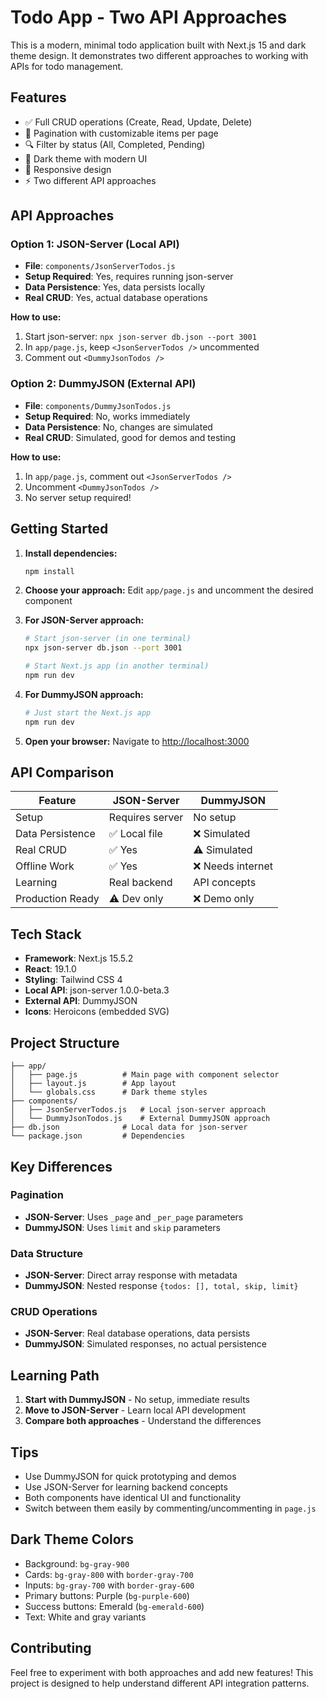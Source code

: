 # Todo App - Two API Approaches

This is a modern, minimal todo application built with Next.js 15 and dark theme design. It demonstrates two different approaches to working with APIs for todo management.

## Features

- ✅ Full CRUD operations (Create, Read, Update, Delete)
- 📄 Pagination with customizable items per page
- 🔍 Filter by status (All, Completed, Pending)
- 🌙 Dark theme with modern UI
- 📱 Responsive design
- ⚡ Two different API approaches

## API Approaches

### Option 1: JSON-Server (Local API)

- **File**: `components/JsonServerTodos.js`
- **Setup Required**: Yes, requires running json-server
- **Data Persistence**: Yes, data persists locally
- **Real CRUD**: Yes, actual database operations

**How to use:**

1. Start json-server: `npx json-server db.json --port 3001`
2. In `app/page.js`, keep `<JsonServerTodos />` uncommented
3. Comment out `<DummyJsonTodos />`

### Option 2: DummyJSON (External API)

- **File**: `components/DummyJsonTodos.js`
- **Setup Required**: No, works immediately
- **Data Persistence**: No, changes are simulated
- **Real CRUD**: Simulated, good for demos and testing

**How to use:**

1. In `app/page.js`, comment out `<JsonServerTodos />`
2. Uncomment `<DummyJsonTodos />`
3. No server setup required!

## Getting Started

1. **Install dependencies:**

   ```bash
   npm install
   ```

2. **Choose your approach:**
   Edit `app/page.js` and uncomment the desired component

3. **For JSON-Server approach:**

   ```bash
   # Start json-server (in one terminal)
   npx json-server db.json --port 3001

   # Start Next.js app (in another terminal)
   npm run dev
   ```

4. **For DummyJSON approach:**

   ```bash
   # Just start the Next.js app
   npm run dev
   ```

5. **Open your browser:**
   Navigate to [http://localhost:3000](http://localhost:3000)

## API Comparison

| Feature          | JSON-Server     | DummyJSON         |
| ---------------- | --------------- | ----------------- |
| Setup            | Requires server | No setup          |
| Data Persistence | ✅ Local file   | ❌ Simulated      |
| Real CRUD        | ✅ Yes          | ⚠️ Simulated      |
| Offline Work     | ✅ Yes          | ❌ Needs internet |
| Learning         | Real backend    | API concepts      |
| Production Ready | ⚠️ Dev only     | ❌ Demo only      |

## Tech Stack

- **Framework**: Next.js 15.5.2
- **React**: 19.1.0
- **Styling**: Tailwind CSS 4
- **Local API**: json-server 1.0.0-beta.3
- **External API**: DummyJSON
- **Icons**: Heroicons (embedded SVG)

## Project Structure

```
├── app/
│   ├── page.js          # Main page with component selector
│   ├── layout.js        # App layout
│   └── globals.css      # Dark theme styles
├── components/
│   ├── JsonServerTodos.js   # Local json-server approach
│   └── DummyJsonTodos.js    # External DummyJSON approach
├── db.json              # Local data for json-server
└── package.json         # Dependencies
```

## Key Differences

### Pagination

- **JSON-Server**: Uses `_page` and `_per_page` parameters
- **DummyJSON**: Uses `limit` and `skip` parameters

### Data Structure

- **JSON-Server**: Direct array response with metadata
- **DummyJSON**: Nested response `{todos: [], total, skip, limit}`

### CRUD Operations

- **JSON-Server**: Real database operations, data persists
- **DummyJSON**: Simulated responses, no actual persistence

## Learning Path

1. **Start with DummyJSON** - No setup, immediate results
2. **Move to JSON-Server** - Learn local API development
3. **Compare both approaches** - Understand the differences

## Tips

- Use DummyJSON for quick prototyping and demos
- Use JSON-Server for learning backend concepts
- Both components have identical UI and functionality
- Switch between them easily by commenting/uncommenting in `page.js`

## Dark Theme Colors

- Background: `bg-gray-900`
- Cards: `bg-gray-800` with `border-gray-700`
- Inputs: `bg-gray-700` with `border-gray-600`
- Primary buttons: Purple (`bg-purple-600`)
- Success buttons: Emerald (`bg-emerald-600`)
- Text: White and gray variants

## Contributing

Feel free to experiment with both approaches and add new features! This project is designed to help understand different API integration patterns.
